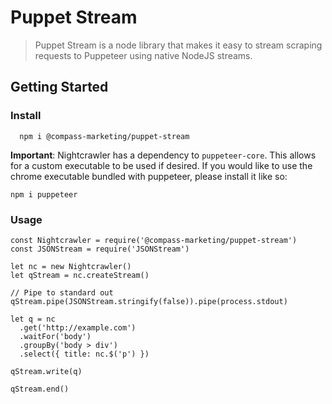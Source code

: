 # Puppet Stream

> Puppet Stream is a node library that makes it easy to stream scraping requests to Puppeteer using native NodeJS streams.

## Getting Started

### Install

```
  npm i @compass-marketing/puppet-stream
```

**Important**: Nightcrawler has a dependency to `puppeteer-core`. This allows for a custom executable to be used if desired. If
you would like to use the chrome executable bundled with puppeteer, please install it like so:

```
npm i puppeteer
```

### Usage

```
const Nightcrawler = require('@compass-marketing/puppet-stream')
const JSONStream = require('JSONStream')

let nc = new Nightcrawler()
let qStream = nc.createStream()

// Pipe to standard out
qStream.pipe(JSONStream.stringify(false)).pipe(process.stdout)

let q = nc
  .get('http://example.com')
  .waitFor('body')
  .groupBy('body > div')
  .select({ title: nc.$('p') })

qStream.write(q)

qStream.end()
```
